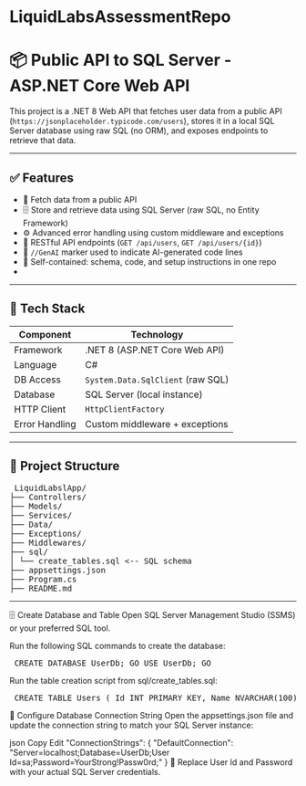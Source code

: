 # LiquidLabsAssessmentRepo

# 📦 Public API to SQL Server - ASP.NET Core Web API

This project is a .NET 8 Web API that fetches user data from a public API (`https://jsonplaceholder.typicode.com/users`), stores it in a local SQL Server database using raw SQL (no ORM), and exposes endpoints to retrieve that data.

---

## ✅ Features

- 🔌 Fetch data from a public API
- 🗄️ Store and retrieve data using SQL Server (raw SQL, no Entity Framework)
- ⚙️ Advanced error handling using custom middleware and exceptions
- 📡 RESTful API endpoints (`GET /api/users`, `GET /api/users/{id}`)
- 🧠 `//GenAI` marker used to indicate AI-generated code lines
- 📁 Self-contained: schema, code, and setup instructions in one repo
- 
- ---

## 🧰 Tech Stack

| Component    | Technology        |
|--------------|-------------------|
| Framework    | .NET 8 (ASP.NET Core Web API) |
| Language     | C#                |
| DB Access    | `System.Data.SqlClient` (raw SQL) |
| Database     | SQL Server (local instance) |
| HTTP Client  | `HttpClientFactory` |
| Error Handling | Custom middleware + exceptions |

---

## 📁 Project Structure

<pre> LiquidLabslApp/
├── Controllers/
├── Models/
├── Services/
├── Data/
├── Exceptions/
├── Middlewares/
├── sql/
│ └── create_tables.sql <-- SQL schema
├── appsettings.json
├── Program.cs
├── README.md </pre>

---

🗄️ Create Database and Table
Open SQL Server Management Studio (SSMS) or your preferred SQL tool.

Run the following SQL commands to create the database:

<pre> CREATE DATABASE UserDb; GO USE UserDb; GO </pre>
Run the table creation script from sql/create_tables.sql:

<pre> CREATE TABLE Users ( Id INT PRIMARY KEY, Name NVARCHAR(100) NOT NULL, Username NVARCHAR(100), Email NVARCHAR(100) ); </pre>
🔧 Configure Database Connection String
Open the appsettings.json file and update the connection string to match your SQL Server instance:

json
Copy
Edit
"ConnectionStrings": {
  "DefaultConnection": "Server=localhost;Database=UserDb;User Id=sa;Password=YourStrong!Passw0rd;"
}
📝 Replace User Id and Password with your actual SQL Server credentials.

